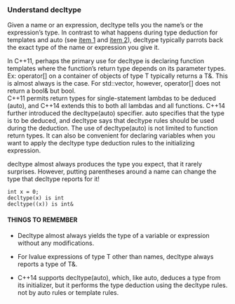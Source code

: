 ### Understand decltype
Given a name or an expression, decltype tells you the name’s or the expression’s type. In contrast to what happens during type deduction for templates and auto (see [item 1](../item1/) and [item 2](../item2/)), decltype typically parrots back the exact type of the name or expression you give it.

In C++11, perhaps the primary use for decltype is declaring function templates where the function’s return type depends on its parameter types. Ex: operator[] on a container of objects of type T typically returns a T&. This is almost always is the case. For std::vector<bool>, however, operator[] does not return a bool& but bool.  
C++11 permits return types for single-statement lambdas to be deduced (auto), and C++14 extends this to both all lambdas and all functions. C++14 further introduced the decltype(auto) specifier. auto specifies that the type is to be deduced, and decltype says that decltype rules should be used during the deduction. The use of decltype(auto) is not limited to function return types. It can also be convenient for declaring variables when you want to apply the decltype type deduction rules to the initializing expression. 

decltype almost always produces the type you expect, that it rarely surprises. However, putting parentheses around a name can change the type that decltype reports for it!
```
int x = 0;
decltype(x) is int
decltype((x)) is int&
```
#### THINGS TO REMEMBER
* Decltype almost always yields the type of a variable or expression without any modifications.
* For lvalue expressions of type T other than names, decltype always reports a type of T&.

* C++14 supports decltype(auto), which, like auto, deduces a type from its initializer, but it performs the type deduction using the decltype rules. not by auto rules or template rules. 